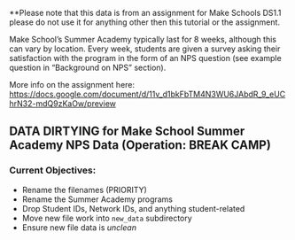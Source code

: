 **Please note that this data is from an assignment for Make Schools DS1.1 please do not use it for anything other then this tutorial or the assignment.

Make School’s Summer Academy typically last for 8 weeks, although this can vary by location. Every week, students are given a survey asking their satisfaction with the program in the form of an NPS question (see example question in “Background on NPS” section).

More info on the assignment here:
https://docs.google.com/document/d/11v_d1bkFbTM4N3WU6JAbdR_9_eUChrN32-mdQ9zKaOw/preview


## DATA DIRTYING for Make School Summer Academy NPS Data (Operation: BREAK CAMP)

### Current Objectives:

- Rename the filenames (PRIORITY)
- Rename the Summer Academy programs
- Drop Student IDs, Network IDs, and anything student-related
- Move new file work into `new_data` subdirectory
- Ensure new file data is _unclean_